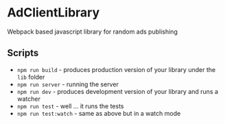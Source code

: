 # AdClientLibrary

Webpack based javascript library for random ads publishing

## Scripts

* `npm run build` - produces production version of your library under the `lib` folder
* `npm run server` - running the server
* `npm run dev` - produces development version of your library and runs a watcher
* `npm run test` - well ... it runs the tests
* `npm run test:watch` - same as above but in a watch mode

